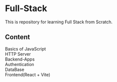 # Full-Stack
This is repository for learning Full Stack from Scratch.

## Content
Basics of JavaScript\
HTTP Server\
Backend-Apps\
Authentication\
DataBase\
Frontend(React + Vite)
